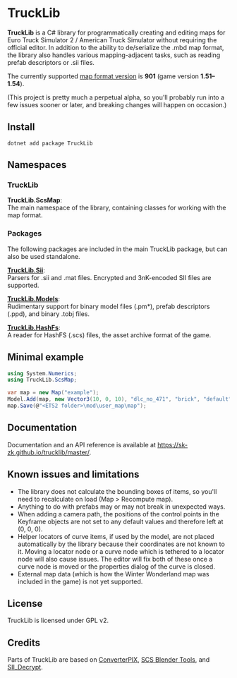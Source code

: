 # TruckLib
**TruckLib** is a C# library for programmatically creating and editing maps for Euro Truck Simulator 2 / American Truck Simulator
without requiring the official editor.
In addition to the ability to de/serialize the .mbd map format, the library also handles various mapping-adjacent tasks,
such as reading prefab descriptors or .sii files.

The currently supported [map format version](https://github.com/sk-zk/map-docs/wiki/Map-format-version) is **901** (game version **1.51&ndash;1.54**).

(This project is pretty much a perpetual alpha, so you'll probably run into a few issues sooner or later, and breaking changes will happen on occasion.)

## Install
```
dotnet add package TruckLib
```

## Namespaces
### TruckLib
**TruckLib.ScsMap**:  
The main namespace of the library, containing classes for working with the map format.

### Packages
The following packages are included in the main TruckLib package, but can also be used standalone.

**[TruckLib.Sii](https://github.com/sk-zk/TruckLib.Sii)**:  
Parsers for .sii and .mat files. Encrypted and 3nK-encoded SII files are supported.

**[TruckLib.Models](https://github.com/sk-zk/TruckLib.Models)**:  
Rudimentary support for binary model files (.pm\*), prefab descriptors (.ppd), and binary .tobj files.

**[TruckLib.HashFs](https://github.com/sk-zk/TruckLib.HashFs)**:  
A reader for HashFS (.scs) files, the asset archive format of the game.

## Minimal example
```csharp
using System.Numerics;
using TruckLib.ScsMap;

var map = new Map("example");
Model.Add(map, new Vector3(10, 0, 10), "dlc_no_471", "brick", "default");
map.Save(@"<ETS2 folder>\mod\user_map\map");
```

## Documentation
Documentation and an API reference is available at https://sk-zk.github.io/trucklib/master/.

## Known issues and limitations
* The library does not calculate the bounding boxes of items, so you'll need to recalculate on load (Map&nbsp;>&nbsp;Recompute map).
* Anything to do with prefabs may or may not break in unexpected ways.
* When adding a camera path, the positions of the control points in the Keyframe objects are not set to any default values
  and therefore left at (0, 0, 0).
* Helper locators of curve items, if used by the model, are not placed automatically by the library because their 
  coordinates are not known to it. Moving a locator node or a curve node which is tethered to a locator node will also cause issues.
  The editor will fix both of these once a curve node is moved or the properties dialog of the curve is closed.
* External map data (which is how the Winter Wonderland map was included in the game) is not yet supported.

## License
TruckLib is licensed under GPL v2.

## Credits
Parts of TruckLib are based on [ConverterPIX](https://github.com/mwl4/ConverterPIX), 
[SCS Blender Tools](https://github.com/SCSSoftware/BlenderTools/), and [SII_Decrypt](https://github.com/TheLazyTomcat/SII_Decrypt).
